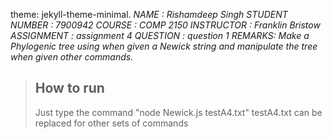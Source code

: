 theme: jekyll-theme-minimal.
*NAME : Rishamdeep Singh
STUDENT NUMBER : 7900942
COURSE : COMP 2150
INSTRUCTOR : Franklin Bristow
ASSIGNMENT : assignment 4
QUESTION : question 1 
REMARKS: Make a Phylogenic tree using when given a Newick string and manipulate the tree when given other commands.*

>## How to run
>Just type the command "node Newick.js testA4.txt"
>testA4.txt can be replaced for other sets of commands
